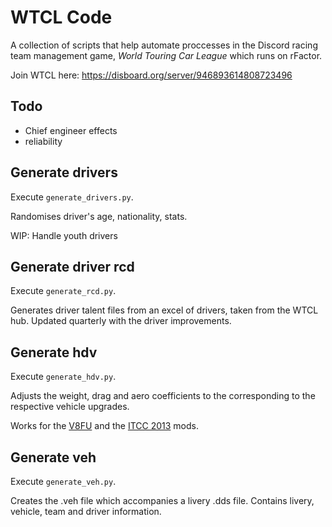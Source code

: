 # WTCL Code

A collection of scripts that help automate proccesses in the Discord racing team management game, _World Touring Car League_ which runs on rFactor.

Join WTCL here:
https://disboard.org/server/946893614808723496

## Todo

- Chief engineer effects
- reliability

## Generate drivers

Execute `generate_drivers.py`.

Randomises driver's age, nationality, stats.

WIP: Handle youth drivers

## Generate driver rcd

Execute `generate_rcd.py`.

Generates driver talent files from an excel of drivers, taken from the WTCL hub. Updated quarterly with the driver improvements.

## Generate hdv

Execute `generate_hdv.py`. 

Adjusts the weight, drag and aero coefficients to the corresponding to the respective vehicle upgrades.

Works for the [V8FU](https://www.racedepartment.com/downloads/v8factor-unleashed-part-one.49297/) and the [ITCC 2013](https://www.rfactorcentral.com/detail.cfm?ID=ITCC%202013) mods.

## Generate veh

Execute `generate_veh.py`.

Creates the .veh file which accompanies a livery .dds file. Contains livery, vehicle, team and driver information.